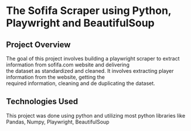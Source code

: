 # The Sofifa Scraper using Python, Playwright and BeautifulSoup

## Project Overview

The goal of this project involves building a playwright scraper to extract information from sofifa.com website and delivering  
the dataset as standardized and cleaned. It involves extracting player information from the website, getting the   
required information, cleaning and de duplicating the dataset.

## Technologies Used
This project was done using python and utilizing most python libraries like
Pandas, Numpy, Playwright, BeautifulSoup
